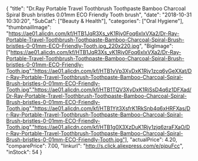 {
	"title": "Dr.Ray Portable Travel Toothbrush Toothpaste Bamboo Charcoal Spiral Brush bristles 0.01mm ECO Friendly Tooth brush",
	"date": "2018-10-31 10:30:20",
	"SubCat": ["Beauty & Health"],
	"categories": ["Oral Hygiene"],
	"thumbnailImage": "https://ae01.alicdn.com/kf/HTB1JqR3Xs_vK1Rjy0Foq6xIxVXa2/Dr-Ray-Portable-Travel-Toothbrush-Toothpaste-Bamboo-Charcoal-Spiral-Brush-bristles-0-01mm-ECO-Friendly-Tooth.jpg_220x220.jpg",
	"BigImage": ["https://ae01.alicdn.com/kf/HTB1JqR3Xs_vK1Rjy0Foq6xIxVXa2/Dr-Ray-Portable-Travel-Toothbrush-Toothpaste-Bamboo-Charcoal-Spiral-Brush-bristles-0-01mm-ECO-Friendly-Tooth.jpg","https://ae01.alicdn.com/kf/HTB1vVp3XyDxK1Rjy1zcq6yGeXXat/Dr-Ray-Portable-Travel-Toothbrush-Toothpaste-Bamboo-Charcoal-Spiral-Brush-bristles-0-01mm-ECO-Friendly-Tooth.jpg","https://ae01.alicdn.com/kf/HTB1TQV3XyDxK1RjSsD4q6z1DFXad/Dr-Ray-Portable-Travel-Toothbrush-Toothpaste-Bamboo-Charcoal-Spiral-Brush-bristles-0-01mm-ECO-Friendly-Tooth.jpg","https://ae01.alicdn.com/kf/HTB1Yjt3XsfrK1RkSnb4q6xHRFXas/Dr-Ray-Portable-Travel-Toothbrush-Toothpaste-Bamboo-Charcoal-Spiral-Brush-bristles-0-01mm-ECO-Friendly-Tooth.jpg","https://ae01.alicdn.com/kf/HTB1g0X3XzDuK1Rjy1zjq6zraFXaO/Dr-Ray-Portable-Travel-Toothbrush-Toothpaste-Bamboo-Charcoal-Spiral-Brush-bristles-0-01mm-ECO-Friendly-Tooth.jpg"],
	"actualPrice": 4.20,
	"comparePrice": 7.00,
	"linkurl": "http://s.click.aliexpress.com/e/pjpuFcc",
	"inStock": 54
}
